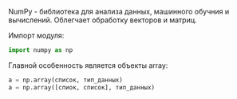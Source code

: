 NumPy - библиотека для анализа данных, машинного обучния и вычислений. Облегчает обработку векторов и матриц.

Импорт модуля:
```python
import numpy as np
```

Главной особенность является объекты array:

```python
a = np.array(список, тип_данных)
a = np.array([спиок, список], тип_данных)
```
